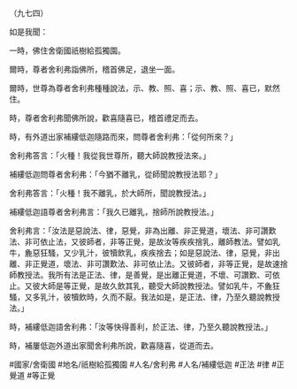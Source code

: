 （九七四）

如是我聞：

一時，佛住舍衛國祇樹給孤獨園。

爾時，尊者舍利弗詣佛所，稽首佛足，退坐一面。

爾時，世尊為尊者舍利弗種種說法，示、教、照、喜；示、教、照、喜已，默然住。

時，尊者舍利弗聞佛所說，歡喜隨喜已，稽首禮足而去。

時，有外道出家補縷低迦隨路而來，問尊者舍利弗：「從何所來？」

舍利弗答言：「火種！我從我世尊所，聽大師說教授法來。」

補縷低迦問尊者舍利弗：「今猶不離乳，從師聞說教授法耶？」

舍利弗答言：「火種！我不離乳，於大師所，聞說教授法。」

補縷低迦語尊者舍利弗言：「我久已離乳，捨師所說教授法。」

舍利弗言：「汝法是惡說法、律，惡覺，非為出離、非正覺道，壞法、非可讚歎法、非可依止法，又彼師者，非等正覺，是故汝等疾疾捨乳，離師教法。譬如乳牛，麁惡狂騷，又少乳汁，彼犢飲乳，疾疾捨去；如是惡說法、律，惡覺，非出離、非正覺道，壞法、非可讚歎法、非可依止法。又彼師者，非等正覺，是故速捨師教授法。我所有法是正法、律，是善覺，是出離正覺道，不壞、可讚歎、可依止。又彼大師是等正覺，是故久飲其乳，聽受大師說教授法。譬如乳牛，不麁狂騷，又多乳汁，彼犢飲時，久而不厭。我法如是，是正法、律，乃至久聽說教授法。」

時，補縷低迦語舍利弗：「汝等快得善利，於正法、律，乃至久聽說教授法。」

時，補屢低迦外道出家聞舍利弗所說，歡喜隨喜，從道而去。

#國家/舍衛國
#地名/祇樹給孤獨園
#人名/舍利弗
#人名/補縷低迦
#正法
#律
#正覺道
#等正覺
